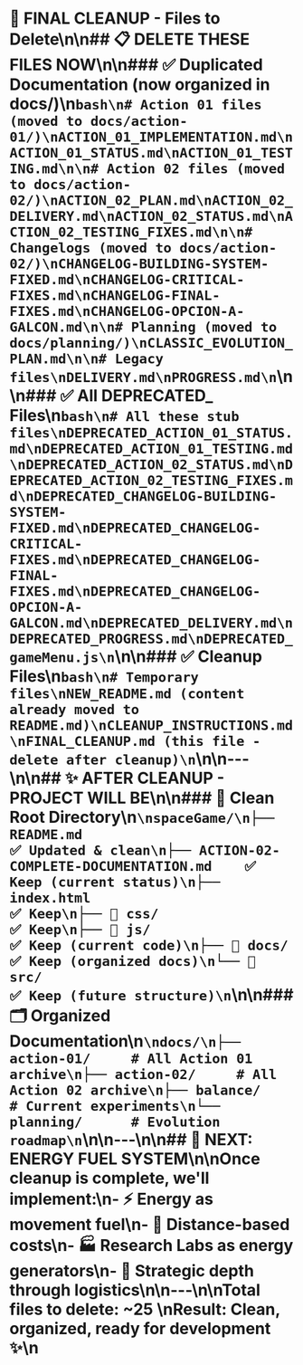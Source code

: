 # 🧹 FINAL CLEANUP - Files to Delete\n\n## 📋 **DELETE THESE FILES NOW**\n\n### **✅ Duplicated Documentation (now organized in docs/)**\n```bash\n# Action 01 files (moved to docs/action-01/)\nACTION_01_IMPLEMENTATION.md\nACTION_01_STATUS.md\nACTION_01_TESTING.md\n\n# Action 02 files (moved to docs/action-02/)\nACTION_02_PLAN.md\nACTION_02_DELIVERY.md\nACTION_02_STATUS.md\nACTION_02_TESTING_FIXES.md\n\n# Changelogs (moved to docs/action-02/)\nCHANGELOG-BUILDING-SYSTEM-FIXED.md\nCHANGELOG-CRITICAL-FIXES.md\nCHANGELOG-FINAL-FIXES.md\nCHANGELOG-OPCION-A-GALCON.md\n\n# Planning (moved to docs/planning/)\nCLASSIC_EVOLUTION_PLAN.md\n\n# Legacy files\nDELIVERY.md\nPROGRESS.md\n```\n\n### **✅ All DEPRECATED_ Files**\n```bash\n# All these stub files\nDEPRECATED_ACTION_01_STATUS.md\nDEPRECATED_ACTION_01_TESTING.md\nDEPRECATED_ACTION_02_STATUS.md\nDEPRECATED_ACTION_02_TESTING_FIXES.md\nDEPRECATED_CHANGELOG-BUILDING-SYSTEM-FIXED.md\nDEPRECATED_CHANGELOG-CRITICAL-FIXES.md\nDEPRECATED_CHANGELOG-FINAL-FIXES.md\nDEPRECATED_CHANGELOG-OPCION-A-GALCON.md\nDEPRECATED_DELIVERY.md\nDEPRECATED_PROGRESS.md\nDEPRECATED_gameMenu.js\n```\n\n### **✅ Cleanup Files**\n```bash\n# Temporary files\nNEW_README.md (content already moved to README.md)\nCLEANUP_INSTRUCTIONS.md\nFINAL_CLEANUP.md (this file - delete after cleanup)\n```\n\n---\n\n## ✨ **AFTER CLEANUP - PROJECT WILL BE**\n\n### **🎯 Clean Root Directory**\n```\nspaceGame/\n├── README.md                              ✅ Updated & clean\n├── ACTION-02-COMPLETE-DOCUMENTATION.md    ✅ Keep (current status)\n├── index.html                             ✅ Keep\n├── 📁 css/                                ✅ Keep\n├── 📁 js/                                 ✅ Keep (current code)\n├── 📁 docs/                               ✅ Keep (organized docs)\n└── 📁 src/                                ✅ Keep (future structure)\n```\n\n### **🗂️ Organized Documentation**\n```\ndocs/\n├── action-01/     # All Action 01 archive\n├── action-02/     # All Action 02 archive\n├── balance/       # Current experiments\n└── planning/      # Evolution roadmap\n```\n\n---\n\n## 🚀 **NEXT: ENERGY FUEL SYSTEM**\n\nOnce cleanup is complete, we'll implement:\n- ⚡ Energy as movement fuel\n- 📏 Distance-based costs\n- 🏭 Research Labs as energy generators\n- 🎯 Strategic depth through logistics\n\n---\n\n**Total files to delete: ~25**  \n**Result: Clean, organized, ready for development** ✨\n